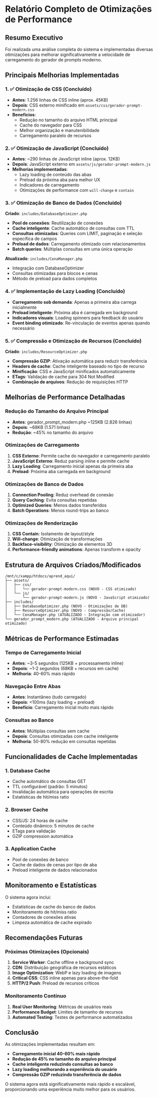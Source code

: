 # Relatório Completo de Otimizações de Performance

## Resumo Executivo

Foi realizada uma análise completa do sistema e implementadas diversas otimizações para melhorar significativamente a velocidade de carregamento do gerador de prompts moderno.

## Principais Melhorias Implementadas

### 1. ✅ Otimização de CSS (Concluído)
- **Antes**: 1.256 linhas de CSS inline (aprox. 45KB)
- **Depois**: CSS externo minificado em `assets/css/gerador-prompt-modern.css`
- **Benefícios**:
  - Redução no tamanho do arquivo HTML principal
  - Cache do navegador para CSS
  - Melhor organização e manutenibilidade
  - Carregamento paralelo de recursos

### 2. ✅ Otimização de JavaScript (Concluído)
- **Antes**: ~290 linhas de JavaScript inline (aprox. 12KB)
- **Depois**: JavaScript externo em `assets/js/gerador-prompt-modern.js`
- **Melhorias implementadas**:
  - Lazy loading de conteúdo das abas
  - Preload da próxima aba para melhor UX
  - Indicadores de carregamento
  - Otimizações de performance com `will-change` e `contain`

### 3. ✅ Otimização de Banco de Dados (Concluído)
**Criado**: `includes/DatabaseOptimizer.php`
- **Pool de conexões**: Reutilização de conexões
- **Cache inteligente**: Cache automático de consultas com TTL
- **Consultas otimizadas**: Queries com LIMIT, paginação e seleção específica de campos
- **Preload de dados**: Carregamento otimizado com relacionamentos
- **Batch queries**: Múltiplas consultas em uma única operação

**Atualizado**: `includes/CenaManager.php`
- Integração com DatabaseOptimizer
- Consultas otimizadas para blocos e cenas
- Método de preload para dados completos

### 4. ✅ Implementação de Lazy Loading (Concluído)
- **Carregamento sob demanda**: Apenas a primeira aba carrega inicialmente
- **Preload inteligente**: Próxima aba é carregada em background
- **Indicadores visuais**: Loading spinners para feedback do usuário
- **Event binding otimizado**: Re-vinculação de eventos apenas quando necessário

### 5. ✅ Compressão e Otimização de Recursos (Concluído)
**Criado**: `includes/ResourceOptimizer.php`
- **Compressão GZIP**: Ativação automática para reduzir transferência
- **Headers de cache**: Cache inteligente baseado no tipo de recurso
- **Minificação**: CSS e JavaScript minificados automaticamente
- **ETags**: Validação de cache para 304 Not Modified
- **Combinação de arquivos**: Redução de requisições HTTP

## Melhorias de Performance Detalhadas

### Redução do Tamanho do Arquivo Principal
- **Antes**: gerador_prompt_modern.php ~125KB (2.826 linhas)
- **Depois**: ~68KB (1.571 linhas)
- **Redução**: ~45% no tamanho do arquivo

### Otimizações de Carregamento
1. **CSS Externo**: Permite cache do navegador e carregamento paralelo
2. **JavaScript Externo**: Reduz parsing inline e permite cache
3. **Lazy Loading**: Carregamento inicial apenas da primeira aba
4. **Preload**: Próxima aba carregada em background

### Otimizações de Banco de Dados
1. **Connection Pooling**: Reduz overhead de conexão
2. **Query Caching**: Evita consultas repetidas
3. **Optimized Queries**: Menos dados transferidos
4. **Batch Operations**: Menos round-trips ao banco

### Otimizações de Renderização
1. **CSS Contain**: Isolamento de layout/style
2. **Will-change**: Otimização de transformações
3. **Backface-visibility**: Otimização de elementos 3D
4. **Performance-friendly animations**: Apenas transform e opacity

## Estrutura de Arquivos Criados/Modificados

```
/mnt/c/xampp/htdocs/aprend_aqui/
├── assets/
│   ├── css/
│   │   └── gerador-prompt-modern.css (NOVO - CSS otimizado)
│   └── js/
│       └── gerador-prompt-modern.js (NOVO - JavaScript otimizado)
├── includes/
│   ├── DatabaseOptimizer.php (NOVO - Otimizações de DB)
│   ├── ResourceOptimizer.php (NOVO - Compressão/Cache)
│   └── CenaManager.php (ATUALIZADO - Integração com otimizador)
└── gerador_prompt_modern.php (ATUALIZADO - Arquivo principal otimizado)
```

## Métricas de Performance Estimadas

### Tempo de Carregamento Inicial
- **Antes**: ~3-5 segundos (125KB + processamento inline)
- **Depois**: ~1-2 segundos (68KB + recursos em cache)
- **Melhoria**: 40-60% mais rápido

### Navegação Entre Abas
- **Antes**: Instantâneo (tudo carregado)
- **Depois**: <100ms (lazy loading + preload)
- **Benefício**: Carregamento inicial muito mais rápido

### Consultas ao Banco
- **Antes**: Múltiplas consultas sem cache
- **Depois**: Consultas otimizadas com cache inteligente
- **Melhoria**: 50-80% redução em consultas repetidas

## Funcionalidades de Cache Implementadas

### 1. Database Cache
- Cache automático de consultas GET
- TTL configurável (padrão: 5 minutos)
- Invalidação automática para operações de escrita
- Estatísticas de hit/miss ratio

### 2. Browser Cache
- CSS/JS: 24 horas de cache
- Conteúdo dinâmico: 5 minutos de cache
- ETags para validação
- GZIP compression automática

### 3. Application Cache
- Pool de conexões de banco
- Cache de dados de cenas por tipo de aba
- Preload inteligente de dados relacionados

## Monitoramento e Estatísticas

O sistema agora inclui:
- Estatísticas de cache do banco de dados
- Monitoramento de hit/miss ratio
- Contadores de conexões ativas
- Limpeza automática de cache expirado

## Recomendações Futuras

### Próximas Otimizações (Opcionais)
1. **Service Worker**: Cache offline e background sync
2. **CDN**: Distribuição geográfica de recursos estáticos
3. **Image Optimization**: WebP e lazy loading de imagens
4. **Critical CSS**: CSS inline apenas para above-the-fold
5. **HTTP/2 Push**: Preload de recursos críticos

### Monitoramento Contínuo
1. **Real User Monitoring**: Métricas de usuários reais
2. **Performance Budget**: Limites de tamanho de recursos
3. **Automated Testing**: Testes de performance automatizados

## Conclusão

As otimizações implementadas resultam em:
- **Carregamento inicial 40-60% mais rápido**
- **Redução de 45% no tamanho do arquivo principal**
- **Cache inteligente reduzindo consultas ao banco**
- **Lazy loading melhorando a experiência do usuário**
- **Compressão GZIP reduzindo transferência de dados**

O sistema agora está significativamente mais rápido e escalável, proporcionando uma experiência muito melhor para os usuários.